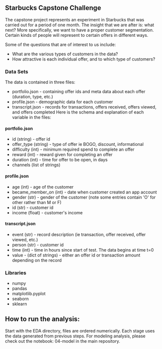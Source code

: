 ## Starbucks Capstone Challenge

The capstone project represents an experiment in Starbucks that was carried out for a period of one month. The insight that we are after is: what next? More specifically, we want to have a proper customer segmentation. Certain kinds of people will represent to certain offers in different ways.

Some of the questions that are of interest to us include:
- What are the various types of customers in the data?
- How attractive is each individual offer, and to which type of customers?


### Data Sets
The data is contained in three files:

- portfolio.json - containing offer ids and meta data about each offer (duration, type, etc.)
- profile.json - demographic data for each customer
- transcript.json - records for transactions, offers received, offers viewed, and offers completed
Here is the schema and explanation of each variable in the files:

#### portfolio.json

- id (string) - offer id
- offer_type (string) - type of offer ie BOGO, discount, informational
- difficulty (int) - minimum required spend to complete an offer
- reward (int) - reward given for completing an offer
- duration (int) - time for offer to be open, in days
- channels (list of strings)

#### profile.json

- age (int) - age of the customer
- became_member_on (int) - date when customer created an app account
- gender (str) - gender of the customer (note some entries contain 'O' for other rather than M or F)
- id (str) - customer id
- income (float) - customer's income

#### transcript.json

- event (str) - record description (ie transaction, offer received, offer viewed, etc.)
- person (str) - customer id
- time (int) - time in hours since start of test. The data begins at time t=0
- value - (dict of strings) - either an offer id or transaction amount depending on the record



### Libraries
- numpy
- pandas
- matplotlib.pyplot
- seaborn
- sklearn


## How to run the analysis:
Start with the EDA directory, files are ordered numerically. Each stage uses the data generated from previous steps.
For modeling analysis, please check out the notebook: 04-model in the main repository.
